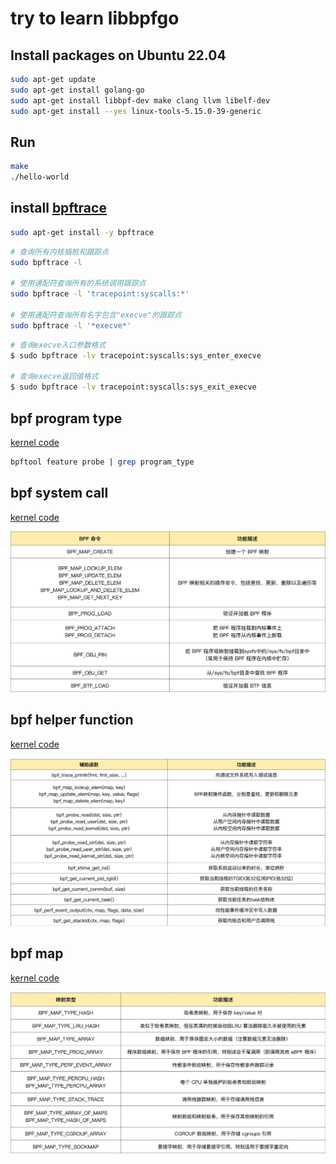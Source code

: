 # try to learn libbpfgo

## Install packages on Ubuntu 22.04

```sh
sudo apt-get update
sudo apt-get install golang-go
sudo apt-get install libbpf-dev make clang llvm libelf-dev
sudo apt-get install --yes linux-tools-5.15.0-39-generic
```

## Run

```sh
make
./hello-world
```

## install [bpftrace](https://github.com/iovisor/bpftrace)

```sh
sudo apt-get install -y bpftrace
```

```sh
# 查询所有内核插桩和跟踪点
sudo bpftrace -l

# 使用通配符查询所有的系统调用跟踪点
sudo bpftrace -l 'tracepoint:syscalls:*'

# 使用通配符查询所有名字包含"execve"的跟踪点
sudo bpftrace -l '*execve*'
```

```sh
# 查询execve入口参数格式
$ sudo bpftrace -lv tracepoint:syscalls:sys_enter_execve

# 查询execve返回值格式
$ sudo bpftrace -lv tracepoint:syscalls:sys_exit_execve
```

## bpf program type

[kernel code](https://elixir.bootlin.com/linux/v5.13/source/include/uapi/linux/bpf.h#L908)

```sh
bpftool feature probe | grep program_type
```

## bpf system call

[kernel code](https://elixir.bootlin.com/linux/v5.13/source/include/uapi/linux/bpf.h#L828)

![](./doc/most-use-command.PNG)


## bpf helper function

[kernel code](https://elixir.bootlin.com/linux/v5.13/source/include/uapi/linux/bpf.h#L1463)

![](./doc/most-use-func.PNG)

## bpf map 

[kernel code](https://elixir.bootlin.com/linux/v5.13/source/include/uapi/linux/bpf.h#L867)

![](./doc/most-use-map.PNG)